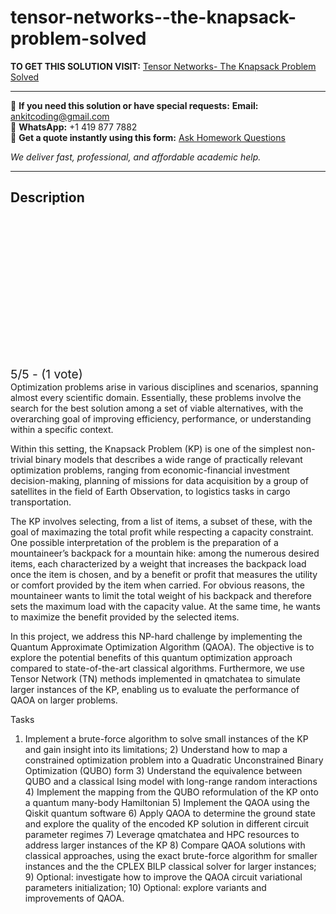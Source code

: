 # tensor-networks--the-knapsack-problem-solved
**TO GET THIS SOLUTION VISIT:** [Tensor Networks- The Knapsack Problem Solved](https://www.ankitcodinghub.com/product/hard-optimization-with-tensor-networks-the-knapsack-problem-solved/)


---

📩 **If you need this solution or have special requests:** **Email:** ankitcoding@gmail.com  
📱 **WhatsApp:** +1 419 877 7882  
📄 **Get a quote instantly using this form:** [Ask Homework Questions](https://www.ankitcodinghub.com/services/ask-homework-questions/)

*We deliver fast, professional, and affordable academic help.*

---

<h2>Description</h2>



<div class="kk-star-ratings kksr-auto kksr-align-center kksr-valign-top" data-payload="{&quot;align&quot;:&quot;center&quot;,&quot;id&quot;:&quot;126188&quot;,&quot;slug&quot;:&quot;default&quot;,&quot;valign&quot;:&quot;top&quot;,&quot;ignore&quot;:&quot;&quot;,&quot;reference&quot;:&quot;auto&quot;,&quot;class&quot;:&quot;&quot;,&quot;count&quot;:&quot;1&quot;,&quot;legendonly&quot;:&quot;&quot;,&quot;readonly&quot;:&quot;&quot;,&quot;score&quot;:&quot;5&quot;,&quot;starsonly&quot;:&quot;&quot;,&quot;best&quot;:&quot;5&quot;,&quot;gap&quot;:&quot;4&quot;,&quot;greet&quot;:&quot;Rate this product&quot;,&quot;legend&quot;:&quot;5\/5 - (1 vote)&quot;,&quot;size&quot;:&quot;24&quot;,&quot;title&quot;:&quot;Tensor Networks- The Knapsack Problem Solved&quot;,&quot;width&quot;:&quot;138&quot;,&quot;_legend&quot;:&quot;{score}\/{best} - ({count} {votes})&quot;,&quot;font_factor&quot;:&quot;1.25&quot;}">

<div class="kksr-stars">

<div class="kksr-stars-inactive">
            <div class="kksr-star" data-star="1" style="padding-right: 4px">


<div class="kksr-icon" style="width: 24px; height: 24px;"></div>
        </div>
            <div class="kksr-star" data-star="2" style="padding-right: 4px">


<div class="kksr-icon" style="width: 24px; height: 24px;"></div>
        </div>
            <div class="kksr-star" data-star="3" style="padding-right: 4px">


<div class="kksr-icon" style="width: 24px; height: 24px;"></div>
        </div>
            <div class="kksr-star" data-star="4" style="padding-right: 4px">


<div class="kksr-icon" style="width: 24px; height: 24px;"></div>
        </div>
            <div class="kksr-star" data-star="5" style="padding-right: 4px">


<div class="kksr-icon" style="width: 24px; height: 24px;"></div>
        </div>
    </div>

<div class="kksr-stars-active" style="width: 138px;">
            <div class="kksr-star" style="padding-right: 4px">


<div class="kksr-icon" style="width: 24px; height: 24px;"></div>
        </div>
            <div class="kksr-star" style="padding-right: 4px">


<div class="kksr-icon" style="width: 24px; height: 24px;"></div>
        </div>
            <div class="kksr-star" style="padding-right: 4px">


<div class="kksr-icon" style="width: 24px; height: 24px;"></div>
        </div>
            <div class="kksr-star" style="padding-right: 4px">


<div class="kksr-icon" style="width: 24px; height: 24px;"></div>
        </div>
            <div class="kksr-star" style="padding-right: 4px">


<div class="kksr-icon" style="width: 24px; height: 24px;"></div>
        </div>
    </div>
</div>


<div class="kksr-legend" style="font-size: 19.2px;">
            5/5 - (1 vote)    </div>
    </div>
Optimization problems arise in various disciplines and scenarios, spanning almost every scientific domain. Essentially, these problems involve the search for the best solution among a set of viable alternatives, with the overarching goal of improving efficiency, performance, or understanding within a specific context.

Within this setting, the Knapsack Problem (KP) is one of the simplest non-trivial binary models that describes a wide range of practically relevant optimization problems, ranging from economic-financial investment decision-making, planning of missions for data acquisition by a group of satellites in the field of Earth Observation, to logistics tasks in cargo transportation.

The KP involves selecting, from a list of items, a subset of these, with the goal of maximazing the total profit while respecting a capacity constraint. One possible interpretation of the problem is the preparation of a mountaineer’s backpack for a mountain hike: among the numerous desired items, each characterized by a weight that increases the backpack load once the item is chosen, and by a benefit or profit that measures the utility or comfort provided by the item when carried. For obvious reasons, the mountaineer wants to limit the total weight of his backpack and therefore sets the maximum load with the capacity value. At the same time, he wants to maximize the benefit provided by the selected items.

In this project, we address this NP-hard challenge by implementing the Quantum Approximate Optimization Algorithm (QAOA). The objective is to explore the potential benefits of this quantum optimization approach compared to state-of-the-art classical algorithms. Furthermore, we use Tensor Network (TN) methods implemented in qmatchatea to simulate larger instances of the KP, enabling us to evaluate the performance of QAOA on larger problems.

Tasks

1) Implement a brute-force algorithm to solve small instances of the KP and gain insight into its limitations; 2) Understand how to map a constrained optimization problem into a Quadratic Unconstrained Binary Optimization (QUBO) form 3) Understand the equivalence between QUBO and a classical Ising model with long-range random interactions 4) Implement the mapping from the QUBO reformulation of the KP onto a quantum many-body Hamiltonian 5) Implement the QAOA using the Qiskit quantum software 6) Apply QAOA to determine the ground state and explore the quality of the encoded KP solution in different circuit parameter regimes 7) Leverage qmatchatea and HPC resources to address larger instances of the KP 8) Compare QAOA solutions with classical approaches, using the exact brute-force algorithm for smaller instances and the the CPLEX BILP classical solver for larger instances; 9) Optional: investigate how to improve the QAOA circuit variational parameters initialization; 10) Optional: explore variants and improvements of QAOA.
